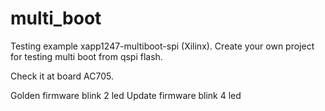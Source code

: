 # multi_boot
Testing example xapp1247-multiboot-spi (Xilinx). 
Create your own project for testing multi boot from qspi flash.

Check it at board AC705.

Golden firmware blink 2 led
Update firmware blink 4 led
